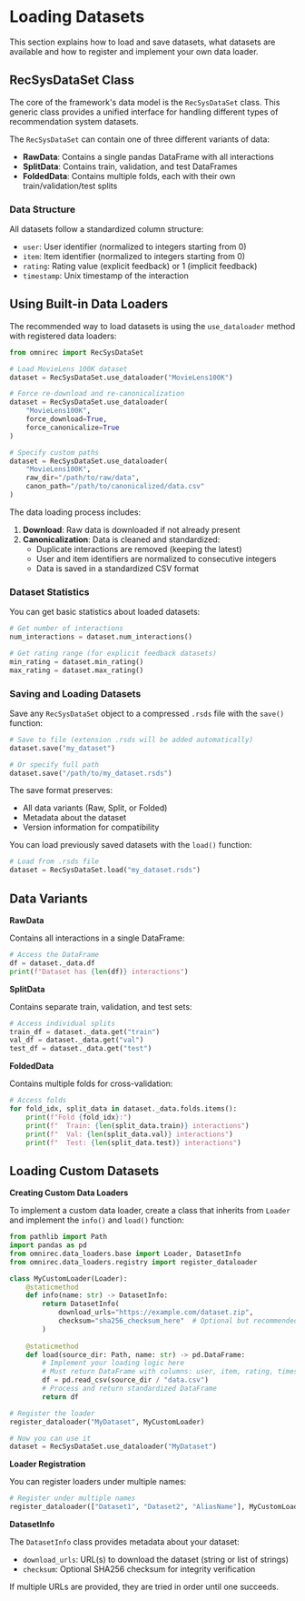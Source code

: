 # Loading Datasets
This section explains how to load and save datasets, what datasets are available and how to register and implement your own data loader.

## RecSysDataSet Class

The core of the framework's data model is the `RecSysDataSet` class. This generic class provides a unified interface for handling different types of recommendation system datasets.

The `RecSysDataSet` can contain one of three different variants of data:

- **RawData**: Contains a single pandas DataFrame with all interactions
- **SplitData**: Contains train, validation, and test DataFrames 
- **FoldedData**: Contains multiple folds, each with their own train/validation/test splits

### Data Structure

All datasets follow a standardized column structure:

- `user`: User identifier (normalized to integers starting from 0)
- `item`: Item identifier (normalized to integers starting from 0)
- `rating`: Rating value (explicit feedback) or 1 (implicit feedback)
- `timestamp`: Unix timestamp of the interaction

## Using Built-in Data Loaders

The recommended way to load datasets is using the `use_dataloader` method with registered data loaders:

```python
from omnirec import RecSysDataSet

# Load MovieLens 100K dataset
dataset = RecSysDataSet.use_dataloader("MovieLens100K")

# Force re-download and re-canonicalization
dataset = RecSysDataSet.use_dataloader(
    "MovieLens100K", 
    force_download=True, 
    force_canonicalize=True
)

# Specify custom paths
dataset = RecSysDataSet.use_dataloader(
    "MovieLens100K",
    raw_dir="/path/to/raw/data",
    canon_path="/path/to/canonicalized/data.csv"
)
```

The data loading process includes:
1. **Download**: Raw data is downloaded if not already present
2. **Canonicalization**: Data is cleaned and standardized:
   - Duplicate interactions are removed (keeping the latest)
   - User and item identifiers are normalized to consecutive integers
   - Data is saved in a standardized CSV format

### Dataset Statistics

You can get basic statistics about loaded datasets:

```python
# Get number of interactions
num_interactions = dataset.num_interactions()

# Get rating range (for explicit feedback datasets)
min_rating = dataset.min_rating()
max_rating = dataset.max_rating()
```

### Saving and Loading Datasets

Save any `RecSysDataSet` object to a compressed `.rsds` file with the `save()` function:

```python
# Save to file (extension .rsds will be added automatically)
dataset.save("my_dataset")

# Or specify full path
dataset.save("/path/to/my_dataset.rsds")
```

The save format preserves:
- All data variants (Raw, Split, or Folded)
- Metadata about the dataset
- Version information for compatibility

You can load previously saved datasets with the `load()` function:

```python
# Load from .rsds file
dataset = RecSysDataSet.load("my_dataset.rsds")
```

## Data Variants

**RawData**

Contains all interactions in a single DataFrame:

```python
# Access the DataFrame
df = dataset._data.df
print(f"Dataset has {len(df)} interactions")
```

**SplitData**

Contains separate train, validation, and test sets:

```python
# Access individual splits
train_df = dataset._data.get("train")
val_df = dataset._data.get("val")
test_df = dataset._data.get("test")
```

**FoldedData**

Contains multiple folds for cross-validation:

```python
# Access folds
for fold_idx, split_data in dataset._data.folds.items():
    print(f"Fold {fold_idx}:")
    print(f"  Train: {len(split_data.train)} interactions")
    print(f"  Val: {len(split_data.val)} interactions") 
    print(f"  Test: {len(split_data.test)} interactions")
```

## Loading Custom Datasets

**Creating Custom Data Loaders**

To implement a custom data loader, create a class that inherits from `Loader` and implement the `info()` and `load()` function:

```python
from pathlib import Path
import pandas as pd
from omnirec.data_loaders.base import Loader, DatasetInfo
from omnirec.data_loaders.registry import register_dataloader

class MyCustomLoader(Loader):
    @staticmethod
    def info(name: str) -> DatasetInfo:
        return DatasetInfo(
            download_urls="https://example.com/dataset.zip",
            checksum="sha256_checksum_here"  # Optional but recommended
        )
    
    @staticmethod
    def load(source_dir: Path, name: str) -> pd.DataFrame:
        # Implement your loading logic here
        # Must return DataFrame with columns: user, item, rating, timestamp
        df = pd.read_csv(source_dir / "data.csv")
        # Process and return standardized DataFrame
        return df

# Register the loader
register_dataloader("MyDataset", MyCustomLoader)

# Now you can use it
dataset = RecSysDataSet.use_dataloader("MyDataset")
```

**Loader Registration**

You can register loaders under multiple names:

```python
# Register under multiple names
register_dataloader(["Dataset1", "Dataset2", "AliasName"], MyCustomLoader)
```

**DatasetInfo**

The `DatasetInfo` class provides metadata about your dataset:

- `download_urls`: URL(s) to download the dataset (string or list of strings)
- `checksum`: Optional SHA256 checksum for integrity verification

If multiple URLs are provided, they are tried in order until one succeeds.
